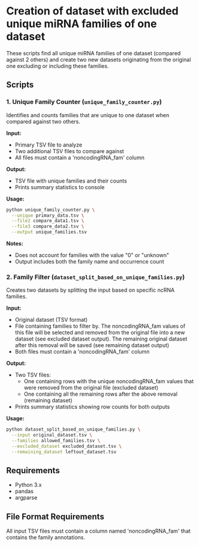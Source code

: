 # Creation of dataset with excluded unique miRNA families of one dataset

These scripts find all unique miRNA families of one dataset (compared against 2 others) and create two new datasets originating from the original one excluding or including these families. 

## Scripts

### 1. Unique Family Counter (`unique_family_counter.py`)

Identifies and counts families that are unique to one dataset when compared against two others.

**Input:**
* Primary TSV file to analyze
* Two additional TSV files to compare against
* All files must contain a 'noncodingRNA_fam' column

**Output:**
* TSV file with unique families and their counts
* Prints summary statistics to console

**Usage:**
```bash
python unique_family_counter.py \
  --unique primary_data.tsv \
  --file2 compare_data1.tsv \
  --file3 compare_data2.tsv \
  --output unique_families.tsv
```

**Notes:**
* Does not account for families with the value "0" or "unknown"
* Output includes both the family name and occurrence count

### 2. Family Filter (`dataset_split_based_on_unique_families.py`)

Creates two datasets by splitting the input based on specific ncRNA families.

**Input:**
* Original dataset (TSV format)
* File containing families to filter by. The noncodingRNA_fam values of this file will be selected and removed from the original file into a new dataset (see excluded dataset output). The remaining original dataset after this removal will be saved (see remaining dataset output)
* Both files must contain a 'noncodingRNA_fam' column

**Output:**
* Two TSV files:
  * One containing rows with the unique noncodingRNA_fam values that were removed from the original file (excluded dataset)
  * One containing all the remaining rows after the above removal (remaining dataset)
* Prints summary statistics showing row counts for both outputs

**Usage:**
```bash
python dataset_split_based_on_unique_families.py \
  --input original_dataset.tsv \
  --families allowed_families.tsv \
  --excluded_dataset excluded_dataset.tsv \
  --remaining_dataset leftout_dataset.tsv
```

## Requirements
* Python 3.x
* pandas
* argparse

## File Format Requirements

All input TSV files must contain a column named 'noncodingRNA_fam' that contains the family annotations.
